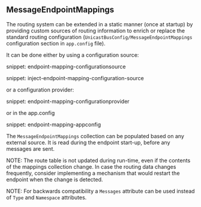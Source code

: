 
## MessageEndpointMappings

The routing system can be extended in a static manner (once at startup) by providing custom sources of routing information to enrich or replace the standard routing configuration (`UnicastBusConfig/MessageEndpointMappings` configuration section in `app.config` file).

It can be done either by using a configuration source:

snippet: endpoint-mapping-configurationsource

snippet: inject-endpoint-mapping-configuration-source

or a configuration provider:

snippet: endpoint-mapping-configurationprovider

or in the app.config

snippet: endpoint-mapping-appconfig

The `MessageEndpointMappings` collection can be populated based on any external source. It is read during the endpoint start-up, before any messages are sent.

NOTE: The route table is not updated during run-time, even if the contents of the mappings collection change. In case the routing data changes frequently, consider implementing a mechanism that would restart the endpoint when the change is detected.

NOTE: For backwards compatibility a `Messages` attribute can be used instead of `Type` and `Namespace` attributes. 